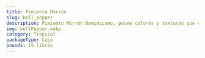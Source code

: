 ```yaml
---
title: Pimiento Morrón
slug: bell_pepper
description: Pimiento Morrón Dominicano, posee colores y texturas que enriquecen cocinas internacionales. Bajo en calorías y alto en antioxidantes, perfecto para preparaciones frescas o cocidas.
img: bellPepper.webp
category: Tropical
packageType: Caja
pounds: 19 libras
---
```

